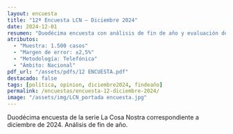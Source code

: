 ```yaml
---
layout: encuesta
title: "12ª Encuesta LCN — Diciembre 2024"
date: 2024-12-01
resumen: "Duodécima encuesta con análisis de fin de año y evaluación de tendencias políticas durante diciembre 2024."
atributos:
  - "Muestra: 1.500 casos"
  - "Margen de error: ±2,5%"
  - "Metodología: Telefónica"
  - "Ámbito: Nacional"
pdf_url: "/assets/pdfs/12 ENCUESTA.pdf"
destacado: false
tags: [politica, opinion, diciembre2024, findeaño]
permalink: /encuestas/encuesta-12-diciembre-2024/
image: "/assets/img/LCN_portada encuesta.jpg"
---
```


Duodécima encuesta de la serie La Cosa Nostra correspondiente a diciembre de 2024. Análisis de fin de año.
